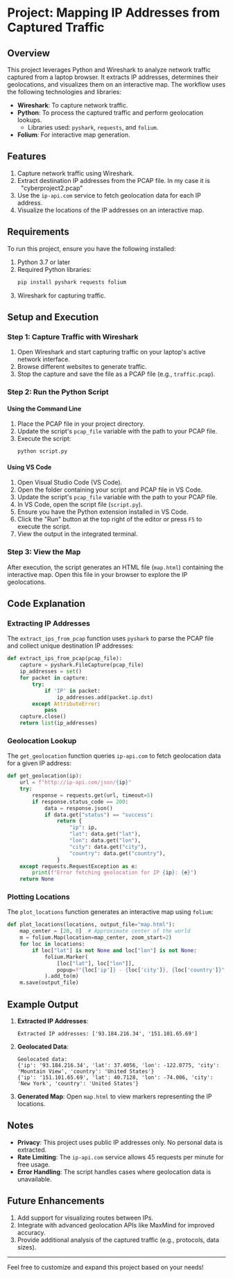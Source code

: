 # Project: Mapping IP Addresses from Captured Traffic

## Overview

This project leverages Python and Wireshark to analyze network traffic captured from a laptop browser. It extracts IP addresses, determines their geolocations, and visualizes them on an interactive map. The workflow uses the following technologies and libraries:

- **Wireshark**: To capture network traffic.
- **Python**: To process the captured traffic and perform geolocation lookups.
  - Libraries used: `pyshark`, `requests`, and `folium`.
- **Folium**: For interactive map generation.

## Features

1. Capture network traffic using Wireshark.
2. Extract destination IP addresses from the PCAP file. In my case it is            "cyberproject2.pcap"
3. Use the `ip-api.com` service to fetch geolocation data for each IP address.
4. Visualize the locations of the IP addresses on an interactive map.

## Requirements

To run this project, ensure you have the following installed:

1. Python 3.7 or later
2. Required Python libraries:
   ```bash
   pip install pyshark requests folium
   ```
3. Wireshark for capturing traffic.

## Setup and Execution

### Step 1: Capture Traffic with Wireshark

1. Open Wireshark and start capturing traffic on your laptop's active network interface.
2. Browse different websites to generate traffic.
3. Stop the capture and save the file as a PCAP file (e.g., `traffic.pcap`).

### Step 2: Run the Python Script

#### Using the Command Line

1. Place the PCAP file in your project directory.
2. Update the script's `pcap_file` variable with the path to your PCAP file.
3. Execute the script:
   ```bash
   python script.py
   ```

#### Using VS Code

1. Open Visual Studio Code (VS Code).
2. Open the folder containing your script and PCAP file in VS Code.
3. Update the script's `pcap_file` variable with the path to your PCAP file.
4. In VS Code, open the script file (`script.py`).
5. Ensure you have the Python extension installed in VS Code.
6. Click the "Run" button at the top right of the editor or press `F5` to execute the script.
7. View the output in the integrated terminal.

### Step 3: View the Map

After execution, the script generates an HTML file (`map.html`) containing the interactive map. Open this file in your browser to explore the IP geolocations.

## Code Explanation

### Extracting IP Addresses

The `extract_ips_from_pcap` function uses `pyshark` to parse the PCAP file and collect unique destination IP addresses:

```python
def extract_ips_from_pcap(pcap_file):
    capture = pyshark.FileCapture(pcap_file)
    ip_addresses = set()
    for packet in capture:
        try:
            if 'IP' in packet:
                ip_addresses.add(packet.ip.dst)
        except AttributeError:
            pass
    capture.close()
    return list(ip_addresses)
```

### Geolocation Lookup

The `get_geolocation` function queries `ip-api.com` to fetch geolocation data for a given IP address:

```python
def get_geolocation(ip):
    url = f"http://ip-api.com/json/{ip}"
    try:
        response = requests.get(url, timeout=5)
        if response.status_code == 200:
            data = response.json()
            if data.get("status") == "success":
                return {
                    "ip": ip,
                    "lat": data.get("lat"),
                    "lon": data.get("lon"),
                    "city": data.get("city"),
                    "country": data.get("country"),
                }
    except requests.RequestException as e:
        print(f"Error fetching geolocation for IP {ip}: {e}")
    return None
```

### Plotting Locations

The `plot_locations` function generates an interactive map using `folium`:

```python
def plot_locations(locations, output_file="map.html"):
    map_center = [20, 0]  # Approximate center of the world
    m = folium.Map(location=map_center, zoom_start=2)
    for loc in locations:
        if loc["lat"] is not None and loc["lon"] is not None:
            folium.Marker(
                [loc["lat"], loc["lon"]],
                popup=f"{loc['ip']} - {loc['city']}, {loc['country']}",
            ).add_to(m)
    m.save(output_file)
```

## Example Output

1. **Extracted IP Addresses**:

   ```
   Extracted IP addresses: ['93.184.216.34', '151.101.65.69']
   ```

2. **Geolocated Data**:

   ```
   Geolocated data:
   {'ip': '93.184.216.34', 'lat': 37.4056, 'lon': -122.0775, 'city': 'Mountain View', 'country': 'United States'}
   {'ip': '151.101.65.69', 'lat': 40.7128, 'lon': -74.006, 'city': 'New York', 'country': 'United States'}
   ```

3. **Generated Map**:
   Open `map.html` to view markers representing the IP locations.

## Notes

- **Privacy**: This project uses public IP addresses only. No personal data is extracted.
- **Rate Limiting**: The `ip-api.com` service allows 45 requests per minute for free usage.
- **Error Handling**: The script handles cases where geolocation data is unavailable.

## Future Enhancements

1. Add support for visualizing routes between IPs.
2. Integrate with advanced geolocation APIs like MaxMind for improved accuracy.
3. Provide additional analysis of the captured traffic (e.g., protocols, data sizes).

---

Feel free to customize and expand this project based on your needs!

